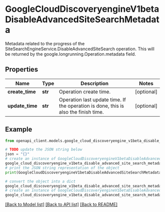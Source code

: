 # GoogleCloudDiscoveryengineV1betaDisableAdvancedSiteSearchMetadata

Metadata related to the progress of the SiteSearchEngineService.DisableAdvancedSiteSearch operation. This will be returned by the google.longrunning.Operation.metadata field.

## Properties

Name | Type | Description | Notes
------------ | ------------- | ------------- | -------------
**create_time** | **str** | Operation create time. | [optional] 
**update_time** | **str** | Operation last update time. If the operation is done, this is also the finish time. | [optional] 

## Example

```python
from openapi_client.models.google_cloud_discoveryengine_v1beta_disable_advanced_site_search_metadata import GoogleCloudDiscoveryengineV1betaDisableAdvancedSiteSearchMetadata

# TODO update the JSON string below
json = "{}"
# create an instance of GoogleCloudDiscoveryengineV1betaDisableAdvancedSiteSearchMetadata from a JSON string
google_cloud_discoveryengine_v1beta_disable_advanced_site_search_metadata_instance = GoogleCloudDiscoveryengineV1betaDisableAdvancedSiteSearchMetadata.from_json(json)
# print the JSON string representation of the object
print(GoogleCloudDiscoveryengineV1betaDisableAdvancedSiteSearchMetadata.to_json())

# convert the object into a dict
google_cloud_discoveryengine_v1beta_disable_advanced_site_search_metadata_dict = google_cloud_discoveryengine_v1beta_disable_advanced_site_search_metadata_instance.to_dict()
# create an instance of GoogleCloudDiscoveryengineV1betaDisableAdvancedSiteSearchMetadata from a dict
google_cloud_discoveryengine_v1beta_disable_advanced_site_search_metadata_from_dict = GoogleCloudDiscoveryengineV1betaDisableAdvancedSiteSearchMetadata.from_dict(google_cloud_discoveryengine_v1beta_disable_advanced_site_search_metadata_dict)
```
[[Back to Model list]](../README.md#documentation-for-models) [[Back to API list]](../README.md#documentation-for-api-endpoints) [[Back to README]](../README.md)


